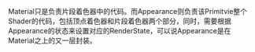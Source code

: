 Material只是负责片段着色器中的代码。而Appearance则负责该Primitvie整个Shader的代码，包括顶点着色器和片段着色器两个部分，同时，需要根据Appearance的状态来设置对应的RenderState，可以说Appearance是在Material之上的又一层封装。
